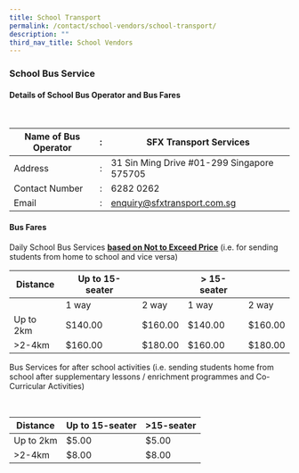 ```yaml
---
title: School Transport
permalink: /contact/school-vendors/school-transport/
description: ""
third_nav_title: School Vendors
---
```

### **School Bus Service**
#### **Details of School Bus Operator and Bus Fares**

<br>


| Name of Bus Operator | : | SFX Transport Services |
| -------- | -------- | -------- |
| Address     | :     | 31 Sin Ming Drive #01-299 Singapore 575705     |
| Contact Number | : | 6282 0262 |
| Email | : | enquiry@sfxtransport.com.sg |


#### **Bus Fares**

Daily School Bus Services **<u>based on Not to Exceed Price</u>** (i.e. for sending students from home to 
school and vice versa)
<br>


| <center>Distance</center> | <center>Up to 15-seater</center> |  | <center>&gt; 15-seater</center>  |  |
| -------- | -------- | -------- | -------- | -------- |
|      | 1 way     | 2 way     | 1 way     | 2 way     |
| Up to 2km     | S140.00     | $160.00     | $140.00     | $160.00     |
| &gt;2-4km     | $160.00     | $180.00     | $160.00     | $180.00     |


Bus Services for after school activities (i.e. sending students home from school after supplementary lessons / enrichment programmes and Co-Curricular Activities) 

<br>

| Distance | Up to 15-seater | &gt;15-seater |
| -------- | -------- | -------- |
| Up to 2km     | $5.00     | $5.00     |
| &gt;2-4km     | $8.00     | $8.00     |
